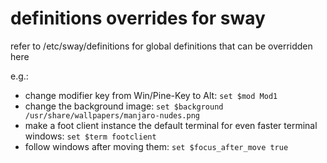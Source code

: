# definitions overrides for sway

refer to /etc/sway/definitions for global definitions that can be overridden here

e.g.:

* change modifier key from Win/Pine-Key to Alt: `set $mod Mod1`
* change the background image: `set $background /usr/share/wallpapers/manjaro-nudes.png`
* make a foot client instance the default terminal for even faster terminal windows: `set $term footclient`
* follow windows after moving them: `set $focus_after_move true`